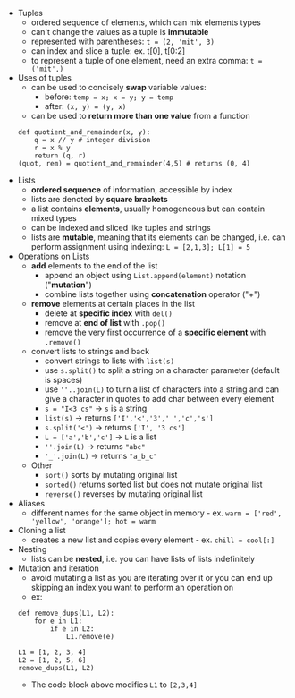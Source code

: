 - Tuples
	- ordered sequence of elements, which can mix elements types
	- can't change the values as a tuple is **immutable**
	- represented with parentheses: `t = (2, 'mit', 3)`
	- can index and slice a tuple: ex. t[0], t[0:2]
	- to represent a tuple of one element, need an extra comma: `t = ('mit',)`
- Uses of tuples
	- can be used to concisely **swap** variable values:
		- before: `temp = x; x = y; y = temp`
		- after: `(x, y) = (y, x)`
	- can be used to **return more than one value** from a function
	```
	def quotient_and_remainder(x, y):
		q = x // y # integer division
		r = x % y
		return (q, r)
	(quot, rem) = quotient_and_remainder(4,5) # returns (0, 4)
	```
- Lists
	- **ordered sequence** of information, accessible by index
	- lists are denoted by **square brackets**
	- a list contains **elements**, usually homogeneous but can contain mixed types
	- can be indexed and sliced like tuples and strings
	- lists are **mutable**, meaning that its elements can be changed, i.e. can perform assignment using indexing: `L = [2,1,3]; L[1] = 5`
- Operations on Lists
	- **add** elements to the end of the list
		- append an object using `List.append(element)` notation ("**mutation**")
		- combine lists together using **concatenation** operator ("+")
	- **remove** elements at certain places in the list
		- delete at **specific index** with `del()`
		- remove at **end of list** with `.pop()`
		- remove the very first occurrence of a **specific element** with `.remove()`
	- convert lists to strings and back
		- convert strings to lists with `list(s)`
		- use `s.split()` to split a string on a character parameter (default is spaces)
		- use `''..join(L)` to turn a list of characters into a string and can give a character in quotes to add char between every element
		- `s = "I<3 cs"` -> `s` is a string
		- `list(s)` -> returns `['I','<','3',' ','c','s']`
		- `s.split('<')` -> returns `['I', '3 cs']`
		- `L = ['a','b','c']` -> `L` is a list
		- `''.join(L)` -> returns `"abc"`
		- `'_'.join(L)` -> returns `"a_b_c"`
	- Other
		- `sort()` sorts by mutating original list
		- `sorted()` returns sorted list but does not mutate original list
		- `reverse()` reverses by mutating original list
- Aliases
	- different names for the same object in memory - ex. `warm = ['red', 'yellow', 'orange']; hot = warm`
- Cloning a list
	- creates a new list and copies every element - ex. `chill = cool[:]`
- Nesting
	- lists can be **nested**, i.e. you can have lists of lists indefinitely
- Mutation and iteration
	- avoid mutating a list as you are iterating over it or you can end up skipping an index you want to perform an operation on
	- ex:
	```
	def remove_dups(L1, L2):
		for e in L1:
			if e in L2:
				L1.remove(e)

	L1 = [1, 2, 3, 4]
	L2 = [1, 2, 5, 6]
	remove_dups(L1, L2)
	```
	- The code block above modifies `L1` to `[2,3,4]`
